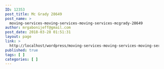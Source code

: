 ```yaml
---
ID: 12353
post_title: Mc Grady 28649
post_name: >
  moving-services-moving-services-moving-services-mcgrady-28649
author: mrgabonijeff@gmail.com
post_date: 2018-03-28 01:51:31
layout: page
link: >
  http://localhost/wordpress/moving-services-moving-services-moving-services-mcgrady-28649/
published: true
tags: [ ]
categories: [ ]
---
```


